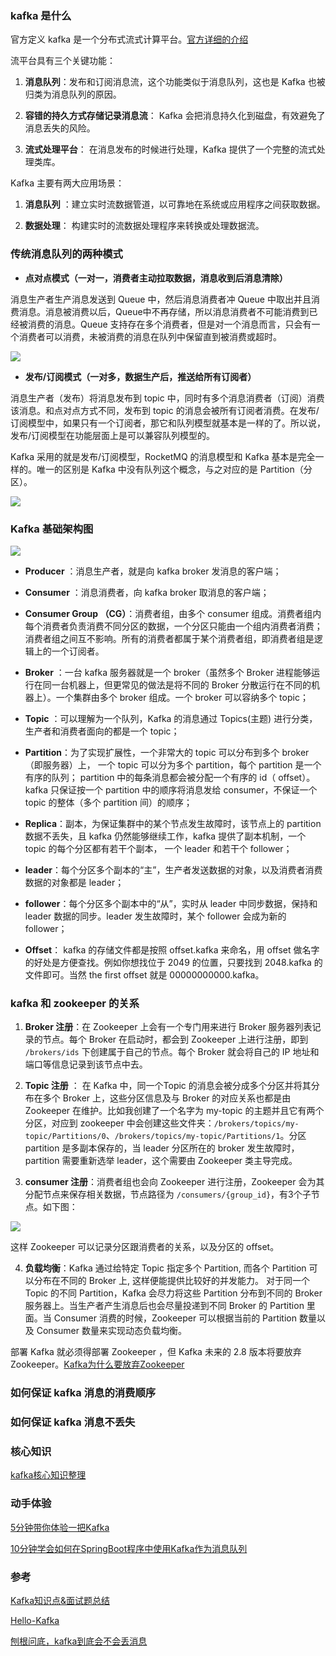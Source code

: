 ### kafka 是什么

官方定义 kafka 是一个分布式流式计算平台。[官方详细的介绍](https://kafka.apache.org/intro)

流平台具有三个关键功能：

1. **消息队列**：发布和订阅消息流，这个功能类似于消息队列，这也是 Kafka 也被归类为消息队列的原因。

2. **容错的持久方式存储记录消息流**： Kafka 会把消息持久化到磁盘，有效避免了消息丢失的风险。

3. **流式处理平台**： 在消息发布的时候进行处理，Kafka 提供了一个完整的流式处理类库。

Kafka 主要有两大应用场景：

1. **消息队列** ：建立实时流数据管道，以可靠地在系统或应用程序之间获取数据。

2. **数据处理**： 构建实时的流数据处理程序来转换或处理数据流。


### 传统消息队列的两种模式

- **点对点模式（一对一，消费者主动拉取数据，消息收到后消息清除）**

消息生产者生产消息发送到 Queue 中，然后消息消费者冲 Queue 中取出并且消费消息。消息被消费以后，Queue中不再存储，所以消息消费者不可能消费到已经被消费的消息。Queue 支持存在多个消费者，但是对一个消息而言，只会有一个消费者可以消费，未被消费的消息在队列中保留直到被消费或超时。

![](https://resource.lzyan.fun/PigGo/20220319102755.png)

- **发布/订阅模式（一对多，数据生产后，推送给所有订阅者）**

消息生产者（发布）将消息发布到 topic 中，同时有多个消息消费者（订阅）消费该消息。和点对点方式不同，发布到 topic 的消息会被所有订阅者消费。在发布/订阅模型中，如果只有一个订阅者，那它和队列模型就基本是一样的了。所以说，发布/订阅模型在功能层面上是可以兼容队列模型的。

Kafka 采用的就是发布/订阅模型，RocketMQ 的消息模型和 Kafka 基本是完全一样的。唯一的区别是 Kafka 中没有队列这个概念，与之对应的是 Partition（分区）。

![](https://resource.lzyan.fun/PigGo/20220319102849.png)

###  Kafka 基础架构图

![](https://resource.lzyan.fun/PigGo/20220319142259.png)

- **Producer** ：消息生产者，就是向 kafka broker 发消息的客户端；

- **Consumer** ：消息消费者，向 kafka broker 取消息的客户端；

- **Consumer Group （CG）**：消费者组，由多个 consumer 组成。消费者组内每个消费者负责消费不同分区的数据，一个分区只能由一个组内消费者消费；消费者组之间互不影响。所有的消费者都属于某个消费者组，即消费者组是逻辑上的一个订阅者。

- **Broker** ：一台 kafka 服务器就是一个 broker（虽然多个 Broker 进程能够运行在同一台机器上，但更常见的做法是将不同的 Broker 分散运行在不同的机器上）。一个集群由多个 broker 组成。一个 broker 可以容纳多个 topic；

- **Topic** ：可以理解为一个队列，Kafka 的消息通过 Topics(主题) 进行分类，生产者和消费者面向的都是一个 topic；

- **Partition**：为了实现扩展性，一个非常大的 topic 可以分布到多个 broker（即服务器）上， 一个 topic 可以分为多个 partition，每个 partition 是一个有序的队列； partition 中的每条消息都会被分配一个有序的 id（ offset）。 kafka 只保证按一个 partition 中的顺序将消息发给 consumer，不保证一个 topic 的整体（多个 partition 间）的顺序；

- **Replica**：副本，为保证集群中的某个节点发生故障时，该节点上的 partition 数据不丢失，且 kafka 仍然能够继续工作，kafka 提供了副本机制，一个 topic 的每个分区都有若干个副本， 一个 leader 和若干个 follower；

- **leader**：每个分区多个副本的“主”，生产者发送数据的对象，以及消费者消费数据的对象都是 leader；

- **follower**：每个分区多个副本中的“从”，实时从 leader 中同步数据，保持和 leader 数据的同步。leader 发生故障时，某个 follower 会成为新的 follower；

- **Offset**： kafka 的存储文件都是按照 offset.kafka 来命名，用 offset 做名字的好处是方便查找。例如你想找位于 2049 的位置，只要找到 2048.kafka 的文件即可。当然 the first offset 就是 00000000000.kafka。

### kafka 和 zookeeper 的关系

1. **Broker 注册**：在 Zookeeper 上会有一个专门用来进行 Broker 服务器列表记录的节点。每个 Broker 在启动时，都会到 Zookeeper 上进行注册，即到 `/brokers/ids` 下创建属于自己的节点。每个 Broker 就会将自己的 IP 地址和端口等信息记录到该节点中去。

2. **Topic 注册** ： 在 Kafka 中，同一个Topic 的消息会被分成多个分区并将其分布在多个 Broker 上，这些分区信息及与 Broker 的对应关系也都是由 Zookeeper 在维护。比如我创建了一个名字为 my-topic 的主题并且它有两个分区，对应到 zookeeper 中会创建这些文件夹：`/brokers/topics/my-topic/Partitions/0`、`/brokers/topics/my-topic/Partitions/1`。分区 partition 是多副本保存的，当 leader 分区所在的 broker 发生故障时，partition 需要重新选举 leader，这个需要由 Zookeeper 类主导完成。

3. **consumer 注册**：消费者组也会向 Zookeeper 进行注册，Zookeeper 会为其分配节点来保存相关数据，节点路径为 `/consumers/{group_id}`，有3个子节点。如下图：

![](https://resource.lzyan.fun/PigGo/20220319152522.png)

这样 Zookeeper 可以记录分区跟消费者的关系，以及分区的 offset。

4. **负载均衡**：Kafka 通过给特定 Topic 指定多个 Partition, 而各个 Partition 可以分布在不同的 Broker 上, 这样便能提供比较好的并发能力。 对于同一个 Topic 的不同 Partition，Kafka 会尽力将这些 Partition 分布到不同的 Broker 服务器上。当生产者产生消息后也会尽量投递到不同 Broker 的 Partition 里面。当 Consumer 消费的时候，Zookeeper 可以根据当前的 Partition 数量以及 Consumer 数量来实现动态负载均衡。

部署 Kafka 就必须得部署 Zookeeper ，但 Kafka 未来的 2.8 版本将要放弃 Zookeeper。[Kafka为什么要放弃Zookeeper](https://zhuanlan.zhihu.com/p/367185578)

### 如何保证 kafka 消息的消费顺序
### 如何保证 kafka 消息不丢失

### 核心知识

[kafka核心知识整理](https://www.processon.com/view/link/624d3c2bf346fb57dbebfd1b#map)

### 动手体验

[5分钟带你体验一把Kafka](https://github.com/Snailclimb/springboot-kafka/blob/master/docs/2-5%E5%88%86%E9%92%9F%E5%B8%A6%E4%BD%A0%E4%BD%93%E9%AA%8C%E4%B8%80%E6%8A%8AKafka.md)

[10分钟学会如何在SpringBoot程序中使用Kafka作为消息队列](https://github.com/Snailclimb/springboot-kafka/blob/master/docs/3-10%E5%88%86%E9%92%9F%E5%AD%A6%E4%BC%9A%E5%A6%82%E4%BD%95%E5%9C%A8SpringBoot%E7%A8%8B%E5%BA%8F%E4%B8%AD%E4%BD%BF%E7%94%A8Kafka%E4%BD%9C%E4%B8%BA%E6%B6%88%E6%81%AF%E9%98%9F%E5%88%97.md)

### 参考

[Kafka知识点&面试题总结](https://javaguide.cn/high-performance/message-queue/kafka-questions-01.html#kafka-%E6%98%AF%E4%BB%80%E4%B9%88-%E4%B8%BB%E8%A6%81%E5%BA%94%E7%94%A8%E5%9C%BA%E6%99%AF%E6%9C%89%E5%93%AA%E4%BA%9B)

[Hello-Kafka](https://javakeeper.starfish.ink/distribution/message-queue/Kafka/Hello-Kafka.html#_1-kafka%E6%A6%82%E8%BF%B0)

[刨根问底，kafka到底会不会丢消息](https://github.com/CoderLeixiaoshuai/java-eight-part/blob/master/docs/mq/%E5%88%A8%E6%A0%B9%E9%97%AE%E5%BA%95%EF%BC%8Ckafka%E5%88%B0%E5%BA%95%E4%BC%9A%E4%B8%8D%E4%BC%9A%E4%B8%A2%E6%B6%88%E6%81%AF.md)